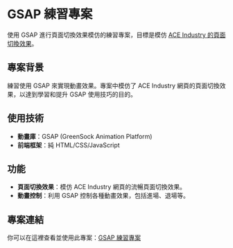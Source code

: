 # GSAP 練習專案

使用 GSAP 進行頁面切換效果模仿的練習專案，目標是模仿 [ACE Industry 的頁面切換效果](https://ace-industry.co.jp/danikuru/)。

## 專案背景

練習使用 GSAP 來實現動畫效果。專案中模仿了 ACE Industry 網頁的頁面切換效果，以達到學習和提升 GSAP 使用技巧的目的。

## 使用技術

- **動畫庫**：GSAP (GreenSock Animation Platform)
- **前端框架**：純 HTML/CSS/JavaScript

## 功能

- **頁面切換效果**：模仿 ACE Industry 網頁的流暢頁面切換效果。
- **動畫控制**：利用 GSAP 控制各種動畫效果，包括進場、退場等。

## 專案連結

你可以在這裡查看並使用此專案：[GSAP 練習專案](https://industry.pages.dev/)



